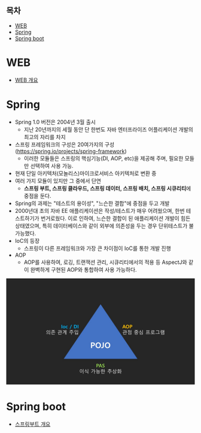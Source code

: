 ## 목차

- [WEB](#web)
- [Spring](#spring)
- [Spring boot](#spring-boot)

# WEB

- [WEB 개요](./1_web)

# Spring

- Spring 1.0 버전은 2004년 3월 출시
  - 지난 20년까지의 세월 동안 단 한번도 자바 엔터프라이즈 어플리케이션 개발의 최고의 자리를 차지
- 스프링 프레임워크의 구성은 20여가지의 구성(https://spring.io/projects/spring-framework)
  - 이러한 모듈들은 스프링의 핵심기능(DI, AOP, etc)을 제공해 주며, 필요한 모들만 선택하여 사용 가능.
- 현재 단일 아키텍처(모놀리스)마이크로서비스 아키텍처로 변환 중
- 여러 가지 모듈이 있지만 그 중에서 단연
  - **스프링 부트, 스프링 클라우드, 스프링 데이터, 스프링 배치, 스프링 시큐리티**에 중점을 둔다.
- Spring의 과제는 "테스트의 용이성", "느슨한 결합"에 중점을 두고 개발
- 2000년대 초의 자바 EE 애플리케이션은 작성/테스트가 매우 어려웠으며, 한번 테스트하기가 번거로웠다. 이로 인하여, 느슨한 결합이 된 애플리케이션 개발이 힘든 상태였으며, 특히 데이터베이스와 같이 외부에 의존성을 두는 경우 단위테스트가 불가능했다.
- IoC의 등장
  - 스프링이 다른 프레임워크와 가장 큰 차이점이 IoC를 통한 개발 진행
- AOP
  - AOP를 사용하여, 로깅, 트랜잭션 관리, 시큐리티에서의 적용 등 AspectJ와 같이 완벽하게 구현된 AOP와 통합하여 사용 가능하다.

![](./images/spring.jpg)


# Spring boot

- [스프링부트 개요](./2_spring_boot)